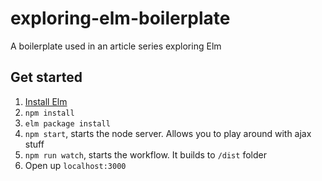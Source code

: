 # exploring-elm-boilerplate
A boilerplate used in an article series exploring Elm

## Get started
1. [Install Elm](http://elm-lang.org/install)
2. `npm install`
3. `elm package install`
4. `npm start`, starts the node server. Allows you to play around with ajax stuff
5. `npm run watch`, starts the workflow. It builds to `/dist` folder
6. Open up `localhost:3000`
